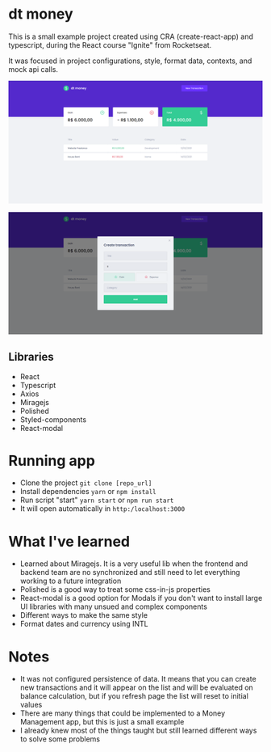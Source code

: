 # dt money

This is a small example project created using CRA (create-react-app) and typescript, during the React course "Ignite" from Rocketseat.

It was focused in project configurations, style, format data, contexts, and mock api calls.

![alt App Preview](https://github.com/bernardobpl/dtmoney/blob/main/public/appPreview1.png?raw=true)

![alt App Preview With Modal](https://github.com/bernardobpl/dtmoney/blob/main/public/appPreview2.png?raw=true)

## Libraries
* React
* Typescript
* Axios
* Miragejs
* Polished
* Styled-components
* React-modal

# Running app
* Clone the project
  `git clone [repo_url]`
* Install dependencies
  `yarn`
  or
  `npm install`
* Run script "start"
  `yarn start`
  or
  `npm run start`
* It will open automatically in `http:/localhost:3000`

# What I've learned
* Learned about Miragejs. It is a very useful lib when the frontend and backend team are no synchronized and still need to let everything working to a future integration
* Polished is a good way to treat some css-in-js properties
* React-modal is a good option for Modals if you don't want to install large UI libraries with many unsued and complex components
* Different ways to make the same style
* Format dates and currency using INTL

# Notes
* It was not configured persistence of data. It means that you can create new transactions and it will appear on the list and will be evaluated on balance calculation, but if you refresh page the list will reset to initial values
* There are many things that could be implemented to a Money Management app, but this is just a small example
* I already knew most of the things taught but still learned different ways to solve some problems


